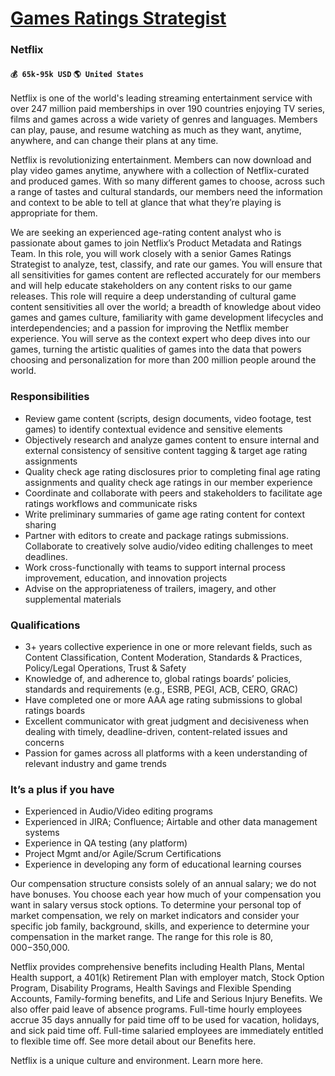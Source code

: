 # [Games Ratings Strategist](https://www.remotewlb.com/apply/games-ratings-strategist)  
### Netflix  
#### `💰 65k-95k USD` `🌎 United States`  

Netflix is one of the world's leading streaming entertainment service with over 247 million paid memberships in over 190 countries enjoying TV series, films and games across a wide variety of genres and languages. Members can play, pause, and resume watching as much as they want, anytime, anywhere, and can change their plans at any time.

Netflix is revolutionizing entertainment. Members can now download and play video games anytime, anywhere with a collection of Netflix-curated and produced games. With so many different games to choose, across such a range of tastes and cultural standards, our members need the information and context to be able to tell at glance that what they’re playing is appropriate for them.

We are seeking an experienced age-rating content analyst who is passionate about games to join Netflix’s Product Metadata and Ratings Team. In this role, you will work closely with a senior Games Ratings Strategist to analyze, test, classify, and rate our games. You will ensure that all sensitivities for games content are reflected accurately for our members and will help educate stakeholders on any content risks to our game releases. This role will require a deep understanding of cultural game content sensitivities all over the world; a breadth of knowledge about video games and games culture, familiarity with game development lifecycles and interdependencies; and a passion for improving the Netflix member experience. You will serve as the context expert who deep dives into our games, turning the artistic qualities of games into the data that powers choosing and personalization for more than 200 million people around the world.

### Responsibilities

  * Review game content (scripts, design documents, video footage, test games) to identify contextual evidence and sensitive elements
  * Objectively research and analyze games content to ensure internal and external consistency of sensitive content tagging & target age rating assignments
  * Quality check age rating disclosures prior to completing final age rating assignments and quality check age ratings in our member experience
  * Coordinate and collaborate with peers and stakeholders to facilitate age ratings workflows and communicate risks
  * Write preliminary summaries of game age rating content for context sharing
  * Partner with editors to create and package ratings submissions. Collaborate to creatively solve audio/video editing challenges to meet deadlines.
  * Work cross-functionally with teams to support internal process improvement, education, and innovation projects
  * Advise on the appropriateness of trailers, imagery, and other supplemental materials

### Qualifications

  * 3+ years collective experience in one or more relevant fields, such as Content Classification, Content Moderation, Standards & Practices, Policy/Legal Operations, Trust & Safety
  * Knowledge of, and adherence to, global ratings boards’ policies, standards and requirements (e.g., ESRB, PEGI, ACB, CERO, GRAC)
  * Have completed one or more AAA age rating submissions to global ratings boards 
  * Excellent communicator with great judgment and decisiveness when dealing with timely, deadline-driven, content-related issues and concerns
  * Passion for games across all platforms with a keen understanding of relevant industry and game trends

### It’s a plus if you have

  * Experienced in Audio/Video editing programs
  * Experienced in JIRA; Confluence; Airtable and other data management systems
  * Experience in QA testing (any platform)
  * Project Mgmt and/or Agile/Scrum Certifications
  * Experience in developing any form of educational learning courses

Our compensation structure consists solely of an annual salary; we do not have bonuses. You choose each year how much of your compensation you want in salary versus stock options. To determine your personal top of market compensation, we rely on market indicators and consider your specific job family, background, skills, and experience to determine your compensation in the market range. The range for this role is $80,000-$350,000.

Netflix provides comprehensive benefits including Health Plans, Mental Health support, a 401(k) Retirement Plan with employer match, Stock Option Program, Disability Programs, Health Savings and Flexible Spending Accounts, Family-forming benefits, and Life and Serious Injury Benefits. We also offer paid leave of absence programs. Full-time hourly employees accrue 35 days annually for paid time off to be used for vacation, holidays, and sick paid time off. Full-time salaried employees are immediately entitled to flexible time off. See more detail about our Benefits here.

Netflix is a unique culture and environment. Learn more here.

